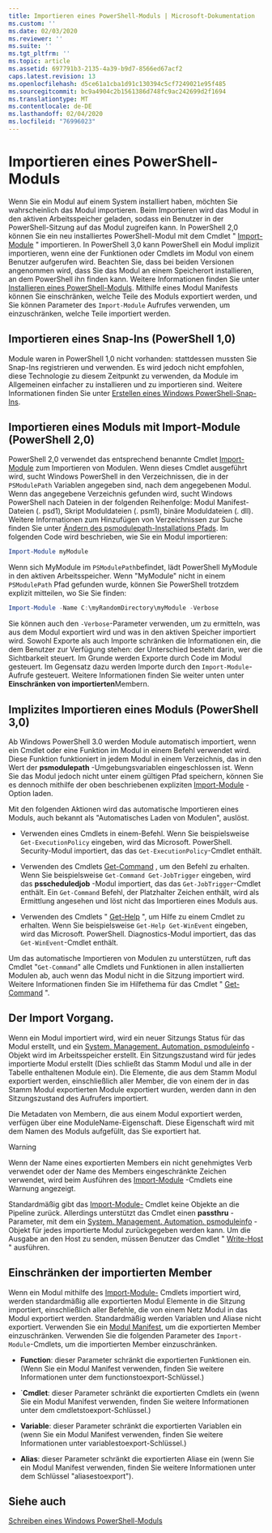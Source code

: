```yaml
---
title: Importieren eines PowerShell-Moduls | Microsoft-Dokumentation
ms.custom: ''
ms.date: 02/03/2020
ms.reviewer: ''
ms.suite: ''
ms.tgt_pltfrm: ''
ms.topic: article
ms.assetid: 697791b3-2135-4a39-b9d7-8566ed67acf2
caps.latest.revision: 13
ms.openlocfilehash: d5ce61a1cba1d91c130394c5cf7249021e95f485
ms.sourcegitcommit: bc9a4904c2b1561386d748fc9ac242699d2f1694
ms.translationtype: MT
ms.contentlocale: de-DE
ms.lasthandoff: 02/04/2020
ms.locfileid: "76996023"
---
```

# <a name="importing-a-powershell-module"></a>Importieren eines PowerShell-Moduls

Wenn Sie ein Modul auf einem System installiert haben, möchten Sie wahrscheinlich das Modul importieren. Beim Importieren wird das Modul in den aktiven Arbeitsspeicher geladen, sodass ein Benutzer in der PowerShell-Sitzung auf das Modul zugreifen kann. In PowerShell 2,0 können Sie ein neu installiertes PowerShell-Modul mit dem Cmdlet " [Import-Module](/powershell/module/Microsoft.PowerShell.Core/Import-Module) " importieren. In PowerShell 3,0 kann PowerShell ein Modul implizit importieren, wenn eine der Funktionen oder Cmdlets im Modul von einem Benutzer aufgerufen wird. Beachten Sie, dass bei beiden Versionen angenommen wird, dass Sie das Modul an einem Speicherort installieren, an dem PowerShell ihn finden kann. Weitere Informationen finden Sie unter [Installieren eines PowerShell-Moduls](./installing-a-powershell-module.md).
Mithilfe eines Modul Manifests können Sie einschränken, welche Teile des Moduls exportiert werden, und Sie können Parameter des `Import-Module` Aufrufes verwenden, um einzuschränken, welche Teile importiert werden.

## <a name="importing-a-snap-in-powershell-10"></a>Importieren eines Snap-Ins (PowerShell 1,0)

Module waren in PowerShell 1,0 nicht vorhanden: stattdessen mussten Sie Snap-Ins registrieren und verwenden. Es wird jedoch nicht empfohlen, diese Technologie zu diesem Zeitpunkt zu verwenden, da Module im Allgemeinen einfacher zu installieren und zu importieren sind. Weitere Informationen finden Sie unter [Erstellen eines Windows PowerShell-Snap-Ins](../cmdlet/how-to-create-a-windows-powershell-snap-in.md).

## <a name="importing-a-module-with-import-module-powershell-20"></a>Importieren eines Moduls mit Import-Module (PowerShell 2,0)

PowerShell 2,0 verwendet das entsprechend benannte Cmdlet [Import-Module](/powershell/module/Microsoft.PowerShell.Core/Import-Module) zum Importieren von Modulen. Wenn dieses Cmdlet ausgeführt wird, sucht Windows PowerShell in den Verzeichnissen, die in der `PSModulePath` Variablen angegeben sind, nach dem angegebenen Modul. Wenn das angegebene Verzeichnis gefunden wird, sucht Windows PowerShell nach Dateien in der folgenden Reihenfolge: Modul Manifest-Dateien (. psd1), Skript Moduldateien (. psm1), binäre Moduldateien (. dll). Weitere Informationen zum Hinzufügen von Verzeichnissen zur Suche finden Sie unter [Ändern des psmodulepath-Installations Pfads](./modifying-the-psmodulepath-installation-path.md).
Im folgenden Code wird beschrieben, wie Sie ein Modul importieren:

```powershell
Import-Module myModule
```

Wenn sich MyModule im `PSModulePath`befindet, lädt PowerShell MyModule in den aktiven Arbeitsspeicher. Wenn "MyModule" nicht in einem `PSModulePath` Pfad gefunden wurde, können Sie PowerShell trotzdem explizit mitteilen, wo Sie Sie finden:

```powershell
Import-Module -Name C:\myRandomDirectory\myModule -Verbose
```

Sie können auch den `-Verbose`-Parameter verwenden, um zu ermitteln, was aus dem Modul exportiert wird und was in den aktiven Speicher importiert wird. Sowohl Exporte als auch Importe schränken die Informationen ein, die dem Benutzer zur Verfügung stehen: der Unterschied besteht darin, wer die Sichtbarkeit steuert. Im Grunde werden Exporte durch Code im Modul gesteuert. Im Gegensatz dazu werden Importe durch den `Import-Module`-Aufrufe gesteuert. Weitere Informationen finden Sie weiter unten unter **Einschränken von importierten**Membern.

## <a name="implicitly-importing-a-module-powershell-30"></a>Implizites Importieren eines Moduls (PowerShell 3,0)

Ab Windows PowerShell 3.0 werden Module automatisch importiert, wenn ein Cmdlet oder eine Funktion im Modul in einem Befehl verwendet wird. Diese Funktion funktioniert in jedem Modul in einem Verzeichnis, das in den Wert der **psmodulepath** -Umgebungsvariablen eingeschlossen ist. Wenn Sie das Modul jedoch nicht unter einem gültigen Pfad speichern, können Sie es dennoch mithilfe der oben beschriebenen expliziten [Import-Module](/powershell/module/Microsoft.PowerShell.Core/Import-Module) -Option laden.

Mit den folgenden Aktionen wird das automatische Importieren eines Moduls, auch bekannt als "Automatisches Laden von Modulen", auslöst.

- Verwenden eines Cmdlets in einem-Befehl. Wenn Sie beispielsweise `Get-ExecutionPolicy` eingeben, wird das Microsoft. PowerShell. Security-Modul importiert, das das `Get-ExecutionPolicy`-Cmdlet enthält.

- Verwenden des Cmdlets [Get-Command](/powershell/module/Microsoft.PowerShell.Core/Get-Command) , um den Befehl zu erhalten. Wenn Sie beispielsweise `Get-Command Get-JobTrigger` eingeben, wird das **psscheduledjob** -Modul importiert, das das `Get-JobTrigger`-Cmdlet enthält. Ein `Get-Command` Befehl, der Platzhalter Zeichen enthält, wird als Ermittlung angesehen und löst nicht das Importieren eines Moduls aus.

- Verwenden des Cmdlets " [Get-Help](/powershell/module/Microsoft.PowerShell.Core/Get-Help) ", um Hilfe zu einem Cmdlet zu erhalten. Wenn Sie beispielsweise `Get-Help Get-WinEvent` eingeben, wird das Microsoft. PowerShell. Diagnostics-Modul importiert, das das `Get-WinEvent`-Cmdlet enthält.

Um das automatische Importieren von Modulen zu unterstützen, ruft das Cmdlet "`Get-Command`" alle Cmdlets und Funktionen in allen installierten Modulen ab, auch wenn das Modul nicht in die Sitzung importiert wird. Weitere Informationen finden Sie im Hilfethema für das Cmdlet " [Get-Command](/powershell/module/Microsoft.PowerShell.Core/Get-Command) ".

## <a name="the-importing-process"></a>Der Import Vorgang.

Wenn ein Modul importiert wird, wird ein neuer Sitzungs Status für das Modul erstellt, und ein [System. Management. Automation. psmoduleinfo](/dotnet/api/System.Management.Automation.PSModuleInfo) -Objekt wird im Arbeitsspeicher erstellt. Ein Sitzungszustand wird für jedes importierte Modul erstellt (Dies schließt das Stamm Modul und alle in der Tabelle enthaltenen Module ein). Die Elemente, die aus dem Stamm Modul exportiert werden, einschließlich aller Member, die von einem der in das Stamm Modul exportierten Module exportiert wurden, werden dann in den Sitzungszustand des Aufrufers importiert.

Die Metadaten von Membern, die aus einem Modul exportiert werden, verfügen über eine ModuleName-Eigenschaft. Diese Eigenschaft wird mit dem Namen des Moduls aufgefüllt, das Sie exportiert hat.

> [!WARNING]
> Wenn der Name eines exportierten Members ein nicht genehmigtes Verb verwendet oder der Name des Members eingeschränkte Zeichen verwendet, wird beim Ausführen des [Import-Module](/powershell/module/Microsoft.PowerShell.Core/Import-Module) -Cmdlets eine Warnung angezeigt.

Standardmäßig gibt das [Import-Module-](/powershell/module/Microsoft.PowerShell.Core/Import-Module) Cmdlet keine Objekte an die Pipeline zurück. Allerdings unterstützt das Cmdlet einen **passthru** -Parameter, mit dem ein [System. Management. Automation. psmoduleinfo](/dotnet/api/System.Management.Automation.PSModuleInfo) -Objekt für jedes importierte Modul zurückgegeben werden kann. Um die Ausgabe an den Host zu senden, müssen Benutzer das Cmdlet " [Write-Host](/powershell/module/Microsoft.PowerShell.Utility/Write-Host) " ausführen.

## <a name="restricting--the-members-that-are-imported"></a>Einschränken der importierten Member

Wenn ein Modul mithilfe des [Import-Module-](/powershell/module/Microsoft.PowerShell.Core/Import-Module) Cmdlets importiert wird, werden standardmäßig alle exportierten Modul Elemente in die Sitzung importiert, einschließlich aller Befehle, die von einem Netz Modul in das Modul exportiert werden. Standardmäßig werden Variablen und Aliase nicht exportiert. Verwenden Sie ein [Modul Manifest](./how-to-write-a-powershell-module-manifest.md), um die exportierten Member einzuschränken.
Verwenden Sie die folgenden Parameter des `Import-Module`-Cmdlets, um die importierten Member einzuschränken.

- **Function**: dieser Parameter schränkt die exportierten Funktionen ein. (Wenn Sie ein Modul Manifest verwenden, finden Sie weitere Informationen unter dem functionstoexport-Schlüssel.)

- `**Cmdlet**: dieser Parameter schränkt die exportierten Cmdlets ein (wenn Sie ein Modul Manifest verwenden, finden Sie weitere Informationen unter dem cmdletstoexport-Schlüssel.)

- **Variable**: dieser Parameter schränkt die exportierten Variablen ein (wenn Sie ein Modul Manifest verwenden, finden Sie weitere Informationen unter variablestoexport-Schlüssel.)

- **Alias**: dieser Parameter schränkt die exportierten Aliase ein (wenn Sie ein Modul Manifest verwenden, finden Sie weitere Informationen unter dem Schlüssel "aliasestoexport").

## <a name="see-also"></a>Siehe auch

[Schreiben eines Windows PowerShell-Moduls](./writing-a-windows-powershell-module.md)
